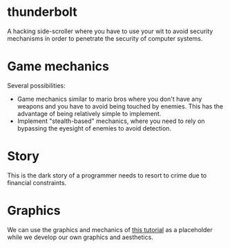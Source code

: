 # thunderbolt

A hacking side-scroller where you have to use your wit to avoid security mechanisms in order to penetrate the security of computer systems.

# Game mechanics

Several possibilities:

- Game mechanics similar to mario bros where you don't have any weapons and you have to avoid being touched by enemies. This has the advantage of being relatively simple to implement.
- Implement "stealth-based" mechanics, where you need to rely on bypassing the eyesight of enemies to avoid detection.

# Story

This is the dark story of a programmer needs to resort to crime due to financial constraints. 

# Graphics

We can use the graphics and mechanics of [this tutorial](https://unity3d.com/learn/tutorials/topics/2d-game-creation/2d-character-controllers "2d character controllers") as a placeholder while we develop our own graphics and aesthetics.
